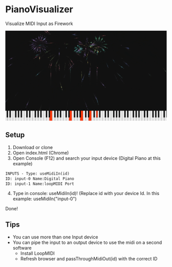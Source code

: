 # PianoVisualizer

Visualize MIDI Input as Firework

![preview](/images/example.png)

## Setup
1. Download or clone
2. Open index.html (Chrome)
3. Open Console (F12) and search your input device (Digital Piano at this example)
````
INPUTS - Type: useMidiIn(id)
ID: input-0 Name:Digital Piano
ID: input-1 Name:loopMIDI Port
````
4. Type in console: useMidiIn(id)! (Replace id with your device Id. In this example: useMidiIn("input-0")

Done!

## Tips
* You can use more than one Input device
* You can pipe the input to an output device to use the midi on a second software
  * Install LoopMIDI
  * Refresh browser and passThroughMidiOut(id) with the correct ID

